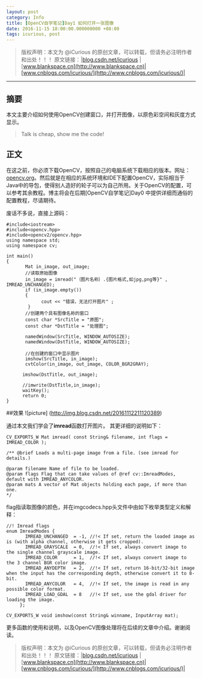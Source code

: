 ```yaml
---
layout: post
category: Info
title: [OpenCV自学笔记]Day1 如何打开一张图像
date: 2016-11-15 18:00:00.000000000 +08:00
tags: icurious, post
---
```


>版权声明：本文为 @iCurious
的原创文章，可以转载，但请务必注明作者和出处！！！
原文链接：|[blog.csdn.net/icurious](http://blog.csdn.net/icurious) | [www.blankspace.cn](http://www.blankspace.cn)|[www.cnblogs.com/icurious/](http://www.cnblogs.com/icurious/)|

---

## 摘要
本文主要介绍如何使用OpenCV创建窗口，并打开图像，以原色彩空间和灰度方式显示。
>Talk is cheap, show me the code!


## 正文
在这之前，你必须下载OpenCV，按照自己的电脑系统下载相应的版本。网址：[opencv.org](http://opencv.org)。然后就是在相应的系统环境和IDE下配置OpenCV，实际相当于Java中的导包，使得别人造好的轮子可以为自己所用。关于OpenCV的配置，可以参考其余教程。博主将会在后期[OpenCV自学笔记]Day0 中提供详细而通俗的配置教程，尽请期待。


废话不多说，直接上源码：



```
#include<iostream>
#include<opencv.hpp>
#include<opencv2/opencv.hpp>
using namespace std;
using namespace cv;

int main()
{
       Mat in_image, out_image;
       //读取原始图像
       in_image = imread("｛图片名称｝.{图片格式,如jpg,png等}" , IMREAD_UNCHANGED);
       if (in_image.empty())
       {
             cout << "错误，无法打开图片" ;
        }
       //创建两个具有图像名称的窗口
       const char *SrcTitle = "原图";
       const char *DstTitle = "处理图";

       namedWindow(SrcTitle, WINDOW_AUTOSIZE);
       namedWindow(DstTitle, WINDOW_AUTOSIZE);

       //在创建的窗口中显示图片
       imshow(SrcTitle, in_image);
       cvtColor(in_image, out_image, COLOR_BGR2GRAY);

      imshow(DstTitle, out_image);

      //imwrite(DstTitle,in_image);
      waitKey();
      return 0;
}
```

##效果
![picture]
(http://img.blog.csdn.net/20161112211120389) 



通过本文我们学会了**imread**函数打开图片。
其更详细的说明如下：
```
CV_EXPORTS_W Mat imread( const String& filename, int flags = IMREAD_COLOR );

/** @brief Loads a multi-page image from a file. (see imread for details.)

@param filename Name of file to be loaded.
@param flags Flag that can take values of @ref cv::ImreadModes, default with IMREAD_ANYCOLOR.
@param mats A vector of Mat objects holding each page, if more than one.
*/
```

flag指读取图像的颜色，并在imgcodecs.hpp头文件中由如下枚举类型定义和解释：
```
//! Imread flags
enum ImreadModes {
       IMREAD_UNCHANGED  = -1, //!< If set, return the loaded image as is (with alpha channel, otherwise it gets cropped).
       IMREAD_GRAYSCALE  = 0,  //!< If set, always convert image to the single channel grayscale image.
       IMREAD_COLOR      = 1,  //!< If set, always convert image to the 3 channel BGR color image.
       IMREAD_ANYDEPTH   = 2,  //!< If set, return 16-bit/32-bit image when the input has the corresponding depth, otherwise convert it to 8-bit.
       IMREAD_ANYCOLOR   = 4,  //!< If set, the image is read in any possible color format.
       IMREAD_LOAD_GDAL  = 8   //!< If set, use the gdal driver for loading the image.
     };

CV_EXPORTS_W void imshow(const String& winname, InputArray mat);

```

更多函数的使用和说明，以及OpenCV图像处理将在后续的文章中介绍。谢谢阅读。


>版权声明：本文为 @iCurious
的原创文章，可以转载，但请务必注明作者和出处！！！
原文链接：|[blog.csdn.net/icurious](http://blog.csdn.net/icurious) | [www.blankspace.cn](http://www.blankspace.cn)|[www.cnblogs.com/icurious/](http://www.cnblogs.com/icurious/)|